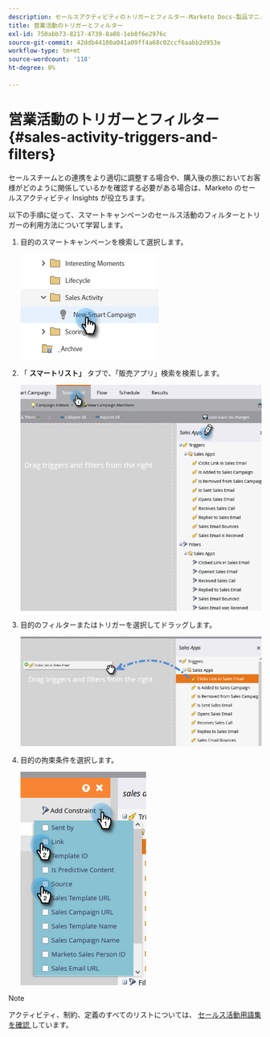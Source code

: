 ```yaml
---
description: セールスアクティビティのトリガーとフィルター-Marketo Docs-製品マニュアル
title: 営業活動のトリガーとフィルター
exl-id: 750abb73-8217-4739-8a08-1eb0f6e2976c
source-git-commit: 42ddb44100a041a09ff4a68c02ccf6aabb2d953e
workflow-type: tm+mt
source-wordcount: '118'
ht-degree: 0%

---
```


# 営業活動のトリガーとフィルター {#sales-activity-triggers-and-filters}

セールスチームとの連携をより適切に調整する場合や、購入後の旅においてお客様がどのように関係しているかを確認する必要がある場合は、Marketo のセールスアクティビティ Insights が役立ちます。

以下の手順に従って、スマートキャンペーンのセールス活動のフィルターとトリガーの利用方法について学習します。

1. 目的のスマートキャンペーンを検索して選択します。

   ![](assets/sales-activity-triggers-and-filters-1.png)

1. 「 **スマートリスト」** タブで、「販売アプリ」検索を検索します。

   ![](assets/sales-activity-triggers-and-filters-2.png)

1. 目的のフィルターまたはトリガーを選択してドラッグします。

   ![](assets/sales-activity-triggers-and-filters-3.png)

1. 目的の拘束条件を選択します。

   ![](assets/sales-activity-triggers-and-filters-4.png)

>[!NOTE]
>
>アクティビティ、制約、定義のすべてのリストについては、 [ セールス活動用語集を確認 ](/help/marketo/product-docs/marketo-sales-connect/marketo/sales-activity-glossary.md) しています。
